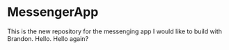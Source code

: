 # MessengerApp

This is the new repository for the messenging app I would like to build with Brandon.
Hello. Hello again?
